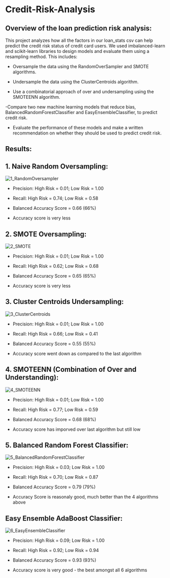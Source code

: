# Credit-Risk-Analysis

## Overview of the loan prediction risk analysis:

This project analyzes how all the factors in our loan_stats csv can help predict the credit risk status of credit card users. We used imbalanced-learn and scikit-learn libraries to design models and evaluate them using a resampling method. This includes: 

- Oversample the data using the RandomOverSampler and SMOTE algorithms. 

- Undersample the data using the ClusterCentroids algorithm. 

- Use a combinatorial approach of over and undersampling using the SMOTEENN algorithm. 

-Compare two new machine learning models that reduce bias, BalancedRandomForestClassifier and EasyEnsembleClassifier, to predict credit risk.

- Evaluate the performance of these models and make a written recommendation on whether they should be used to predict credit risk.



## Results:

## 1. Naive Random Oversampling: 


![1_RandomOversampler](https://user-images.githubusercontent.com/104735724/185832754-b8ca03d9-163b-42fc-b154-deb4789468e0.png)

- Precision: High Risk = 0.01; Low Risk = 1.00

- Recall: High Risk = 0.74; Low Risk = 0.58

- Balanced Accuracy Score = 0.66 (66%)

- Accuracy score is very less


## 2. SMOTE Oversampling: 


![2_SMOTE](https://user-images.githubusercontent.com/104735724/185833142-a12a82f8-6088-4ea7-a908-71769235e35a.png)


- Precision: High Risk = 0.01; Low Risk = 1.00

- Recall: High Risk = 0.62; Low Risk = 0.68

- Balanced Accuracy Score = 0.65 (65%)

- Accuracy score is very less


## 3. Cluster Centroids Undersampling: 


![3_ClusterCentroids](https://user-images.githubusercontent.com/104735724/185833267-38dbcb8d-729f-48c6-bb1b-9843df051a43.png)


- Precision: High Risk = 0.01; Low Risk = 1.00

- Recall: High Risk = 0.66; Low Risk = 0.41

- Balanced Accuracy Score = 0.55 (55%)

- Accuracy score went down as compared to the last algorithm


## 4. SMOTEENN (Combination of Over and Understanding):


![4_SMOTEENN](https://user-images.githubusercontent.com/104735724/185833501-622f1f5a-1e57-456b-af21-f183a523aa2f.png)


- Precision: High Risk = 0.01; Low Risk = 1.00

- Recall: High Risk = 0.77; Low Risk = 0.59

- Balanced Accuracy Score = 0.68 (68%)

- Accuracy score has imporved over last algorithm but still low


## 5. Balanced Random Forest Classifier:


![5_BalancedRandomForestClassifier](https://user-images.githubusercontent.com/104735724/185833618-70ed317c-6a92-4af9-8b4c-4859f1f8511d.png)


- Precision: High Risk = 0.03; Low Risk = 1.00

- Recall: High Risk = 0.70; Low Risk = 0.87

- Balanced Accuracy Score = 0.79 (79%)

- Accuracy Score is reasonaly good, much better than the 4 algorithms above


## Easy Ensemble AdaBoost Classifier:


![6_EasyEnsembleClassifier](https://user-images.githubusercontent.com/104735724/185833723-a5b66e25-3b1f-46a9-96bd-3c4a6a93f921.png)


- Precision: High Risk = 0.09; Low Risk = 1.00

- Recall: High Risk = 0.92; Low Risk = 0.94

- Balanced Accuracy Score = 0.93 (93%)

- Accuracy score is very good - the best amongst all 6 algorithms
